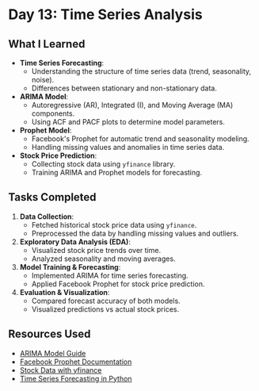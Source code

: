 # Day 13: Time Series Analysis

## What I Learned
- **Time Series Forecasting**:
  - Understanding the structure of time series data (trend, seasonality, noise).
  - Differences between stationary and non-stationary data.
- **ARIMA Model**:
  - Autoregressive (AR), Integrated (I), and Moving Average (MA) components.
  - Using ACF and PACF plots to determine model parameters.
- **Prophet Model**:
  - Facebook's Prophet for automatic trend and seasonality modeling.
  - Handling missing values and anomalies in time series data.
- **Stock Price Prediction**:
  - Collecting stock data using `yfinance` library.
  - Training ARIMA and Prophet models for forecasting.

## Tasks Completed
1. **Data Collection**:
   - Fetched historical stock price data using `yfinance`.
   - Preprocessed the data by handling missing values and outliers.
2. **Exploratory Data Analysis (EDA)**:
   - Visualized stock price trends over time.
   - Analyzed seasonality and moving averages.
3. **Model Training & Forecasting**:
   - Implemented ARIMA for time series forecasting.
   - Applied Facebook Prophet for stock price prediction.
4. **Evaluation & Visualization**:
   - Compared forecast accuracy of both models.
   - Visualized predictions vs actual stock prices.

## Resources Used
- [ARIMA Model Guide](https://www.statsmodels.org/stable/generated/statsmodels.tsa.arima.model.ARIMA.html)
- [Facebook Prophet Documentation](https://facebook.github.io/prophet/)
- [Stock Data with yfinance](https://pypi.org/project/yfinance/)
- [Time Series Forecasting in Python](https://towardsdatascience.com/time-series-forecasting-using-arima-and-prophet-ebe249b2f831)

